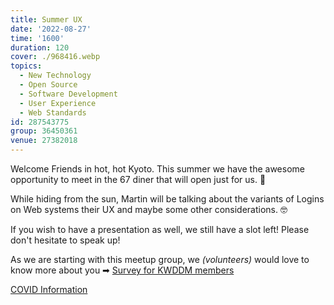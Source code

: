```yaml
---
title: Summer UX
date: '2022-08-27'
time: '1600'
duration: 120
cover: ./968416.webp
topics:
  - New Technology
  - Open Source
  - Software Development
  - User Experience
  - Web Standards
id: 287543775
group: 36450361
venue: 27382018
---
```


Welcome Friends in hot, hot Kyoto. This summer we have the awesome opportunity to meet in the 67 diner that will open just for us. 🤩

While hiding from the sun, Martin will be talking about the variants of Logins on Web systems their UX and maybe some other considerations. 🤓

If you wish to have a presentation as well, we still have a slot left! Please don't hesitate to speak up!

As we are starting with this meetup group, we *(volunteers)* would love to know more about you ➡︎ [Survey for KWDDM members](https://docs.google.com/forms/d/e/1FAIpQLSfzo6DecghqIfir5O-2eiuQXPf81j97XcOCVEr6eJgUSEGeMw/viewform)

[COVID Information](https://www.meetup.com/kyoto-web-designers-and-developers-meetup/pages/32729656/About_COVID_and_this_meetup/)
